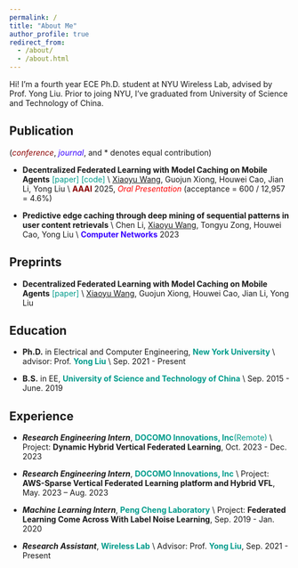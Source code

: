 ```yaml
---
permalink: /
title: "About Me"
author_profile: true
redirect_from: 
  - /about/
  - /about.html
---
```


Hi! I’m a fourth year ECE Ph.D. student at NYU Wireless Lab, advised by Prof. Yong Liu. Prior to joing NYU, I’ve graduated from University of Science and Technology of China.


Publication
------
(<span style="color:darkred">*conference*</span>, <span style="color: #3700FF">*journal*</span>, and * denotes equal contribution)
- **Decentralized Federated Learning with Model Caching on Mobile Agents**
<a href="https://arxiv.org/abs/2408.14001" style="color: #009B8B; text-decoration: none;">[paper]</a> <a href="https://github.com/ShawnXiaoyuWang/Cached-DFL" style="color: #009B8B; text-decoration: none;">[code]</a> \\
<u>Xiaoyu Wang</u>, Guojun Xiong, Houwei Cao, Jian Li, Yong Liu \\
<span style="color:darkred">**AAAI**</span> 2025, <span style="color:red">_Oral Presentation_</span> (acceptance = 600 / 12,957 = 4.6%)

- **Predictive edge caching through deep mining of sequential patterns in user content retrievals** \\
Chen Li, <u>Xiaoyu Wang</u>, Tongyu Zong, Houwei Cao, Yong Liu \\
<span style="color: #3700FF">**Computer Networks**</span> 2023

Preprints
------
- **Decentralized Federated Learning with Model Caching on Mobile Agents** 
<a href="https://arxiv.org/abs/2408.14001" style="color: #009B8B; text-decoration: none;">[paper]</a> \\
<u>Xiaoyu Wang</u>, Guojun Xiong, Houwei Cao, Jian Li, Yong Liu

Education
------
- **Ph.D.** in Electrical and Computer Engineering, <a href="https://engineering.nyu.edu/academics/departments/electrical-and-computer-engineering" style="color: #009B8B; text-decoration: none;">**New York University**</a> \\
advisor: Prof. <a href="https://wireless.engineering.nyu.edu/yong-liu/" style="color: #009B8B; text-decoration:none">**Yong Liu**</a> \\
Sep. 2021 - Present

- **B.S.** in EE, <a href="https://en.ustc.edu.cn/" style="color: #009B8B; text-decoration: none;">**University of Science and Technology of China**</a> \\
Sep. 2015 - June. 2019

Experience
------
* ***Research Engineering Intern***, <a href="https://www.docomoinnovations.com/" style="color: #009B8B; text-decoration: none;">**DOCOMO Innovations, Inc**(Remote)</a> \\
Project: **Dynamic Hybrid Vertical Federated Learning**, Oct. 2023 - Dec. 2023

* ***Research Engineering Intern***, <a href="https://www.docomoinnovations.com/" style="color: #009B8B; text-decoration: none;">**DOCOMO Innovations, Inc**</a> \\
Project: **AWS-Sparse Vertical Federated Learning platform and Hybrid VFL**, May. 2023 – Aug. 2023

* ***Machine Learning Intern***, <a href="https://data-starcloud.pcl.ac.cn/" style="color: #009B8B; text-decoration: none;">**Peng Cheng Laboratory**</a> \\
Project: **Federated Learning Come Across With Label Noise Learning**, Sep. 2019 - Jan. 2020

* ***Research Assistant***, <a href="https://wireless.engineering.nyu.edu/" style="color: #009B8B; text-decoration: none;">**Wireless Lab**</a> \\
Advisor: Prof. <a href="https://wireless.engineering.nyu.edu/yong-liu/" style="color: #009B8B; text-decoration:none">**Yong Liu**</a>, Sep. 2021 - Present
